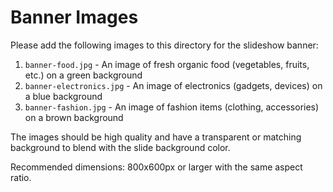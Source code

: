 # Banner Images

Please add the following images to this directory for the slideshow banner:

1. `banner-food.jpg` - An image of fresh organic food (vegetables, fruits, etc.) on a green background
2. `banner-electronics.jpg` - An image of electronics (gadgets, devices) on a blue background
3. `banner-fashion.jpg` - An image of fashion items (clothing, accessories) on a brown background

The images should be high quality and have a transparent or matching background to blend with the slide background color.

Recommended dimensions: 800x600px or larger with the same aspect ratio.
